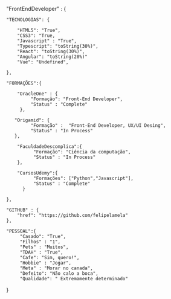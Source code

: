 "FrontEndDeveloper" : {

    "TECNOLOGIAS": {

        "HTML5": "True",
        "CSS3": "True,
        "Javascript" : "True",
        "Typescript": "toString(30%)",
        "React": "toString(30%)",
        "Angular": "toString(20%)"
        "Vue": "Undefined",

    },

    "FORMAÇÕES":{

        "OracleOne" : {
             "Formação": "Front-End Developer",
             "Status" : "Complete"
         },

       "Origamid": {
             "Formação" :  "Front-End Developer, UX/UI Desing",
             "Status" : "In Process"
       },

        "FaculdadeDescomplica":{
              "Formação": "Ciência da computação",
              "Status" : "In Process"
        },

        "CursosUdemy":{
              "Formações": ["Python","Javascript"],
              "Status" : "Complete"
          }

    },

    "GITHUB" : {
        "href": "https://github.com/felipelamela"
    },

    "PESSOAL":{
         "Casado": "True",
         "Filhos" : "1",
         "Pets" : "Muitos",
         "TDAH" : "True",
         "Cafe": "Sim, quero!",
         "Hobbie" : "Jogar",
         "Meta" : "Morar no canada",
         "Defeito": "Não calo a boca",
         "Qualidade": " Extremamente determinado"
}

